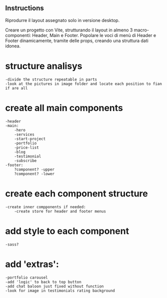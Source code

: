 ## Instructions

Riprodurre il layout assegnato solo in versione desktop.

Creare un progetto con Vite, strutturando il layout in almeno 3 macro-componenti: Header,
Main e Footer. Popolare le voci di menù di Header e Footer dinamicamente, tramite delle
props, creando una struttura dati idonea.

# structure analisys
    -divide the structure repeatable in parts
    -look at the pictures in image folder and locate each position to fian if are all

# create all main components
    -header
    -main:
        -hero
        -services
        -start-project
        -portfolio
        -price-list
        -blog
        -testimonial
        -subscribe
    -footer:
        ?component? -upper
        ?component? -lower

# create each component structure
    -create inner compponents if needed:
        -create store for header and footer menus

# add style to each component
    -sass?

# add 'extras':
    -portfolio carousel
    -add 'logic' to back to top button
    -add chat baloon just fixed without function
    -look for image in testimonials rating background